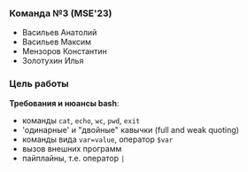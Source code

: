 ### Команда №3 (MSE'23)
- Васильев Анатолий
- Васильев Максим
- Мензоров Константин
- Золотухин Илья

### Цель работы

**Требования и нюансы bash**:
- команды `cat`, `echo`, `wc`, `pwd`, `exit`
- 'одинарные' и "двойные" кавычки (full and weak quoting)
- команды вида `var=value`, оператор `$var`
- вызов внешних программ
- пайплайны, т.е. оператор `|`
